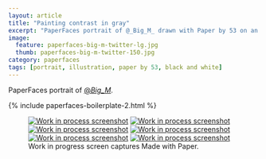 ```yaml
---
layout: article
title: "Painting contrast in gray"
excerpt: "PaperFaces portrait of @_Big_M_ drawn with Paper by 53 on an iPad."
image: 
  feature: paperfaces-big-m-twitter-lg.jpg
  thumb: paperfaces-big-m-twitter-150.jpg
category: paperfaces
tags: [portrait, illustration, paper by 53, black and white]
---
```


PaperFaces portrait of [@_Big_M_](http://twitter.com/_Big_M_).

{% include paperfaces-boilerplate-2.html %}

<figure class="third">
	<a href="{{ site.url }}/images/paperfaces-big-m-process-1-lg.jpg"><img src="{{ site.url }}/images/paperfaces-big-m-process-1-600.jpg" alt="Work in process screenshot"></a>
	<a href="{{ site.url }}/images/paperfaces-big-m-process-2-lg.jpg"><img src="{{ site.url }}/images/paperfaces-big-m-process-2-600.jpg" alt="Work in process screenshot"></a>
	<a href="{{ site.url }}/images/paperfaces-big-m-process-3-lg.jpg"><img src="{{ site.url }}/images/paperfaces-big-m-process-3-600.jpg" alt="Work in process screenshot"></a>
	<a href="{{ site.url }}/images/paperfaces-big-m-process-4-lg.jpg"><img src="{{ site.url }}/images/paperfaces-big-m-process-4-600.jpg" alt="Work in process screenshot"></a>
	<a href="{{ site.url }}/images/paperfaces-big-m-process-5-lg.jpg"><img src="{{ site.url }}/images/paperfaces-big-m-process-5-600.jpg" alt="Work in process screenshot"></a>
	<a href="{{ site.url }}/images/paperfaces-big-m-process-6-lg.jpg"><img src="{{ site.url }}/images/paperfaces-big-m-process-6-600.jpg" alt="Work in process screenshot"></a>
	<figcaption>Work in progress screen captures Made with Paper.</figcaption>
</figure>